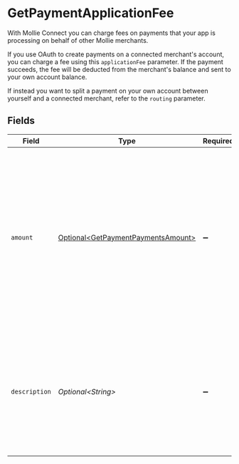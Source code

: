 # GetPaymentApplicationFee

With Mollie Connect you can charge fees on payments that your app is processing on behalf of other Mollie merchants.

If you use OAuth to create payments on a connected merchant's account, you can charge a fee using this `applicationFee` parameter. If the payment succeeds, the fee will be deducted from the merchant's balance and sent to your own account balance.

If instead you want to split a payment on your own account between yourself and a connected merchant, refer to the `routing` parameter.


## Fields

| Field                                                                                                                                                                           | Type                                                                                                                                                                            | Required                                                                                                                                                                        | Description                                                                                                                                                                     | Example                                                                                                                                                                         |
| ------------------------------------------------------------------------------------------------------------------------------------------------------------------------------- | ------------------------------------------------------------------------------------------------------------------------------------------------------------------------------- | ------------------------------------------------------------------------------------------------------------------------------------------------------------------------------- | ------------------------------------------------------------------------------------------------------------------------------------------------------------------------------- | ------------------------------------------------------------------------------------------------------------------------------------------------------------------------------- |
| `amount`                                                                                                                                                                        | [Optional\<GetPaymentPaymentsAmount>](../../models/operations/GetPaymentPaymentsAmount.md)                                                                                      | :heavy_minus_sign:                                                                                                                                                              | The fee that you wish to charge.<br/><br/>Be careful to leave enough space for Mollie's own fees to be deducted as well. For example, you cannot charge a €0.99 fee on a €1.00 payment. |                                                                                                                                                                                 |
| `description`                                                                                                                                                                   | *Optional\<String>*                                                                                                                                                             | :heavy_minus_sign:                                                                                                                                                              | The description of the application fee. This will appear on settlement reports towards both you and the connected merchant.                                                     | 10                                                                                                                                                                              |